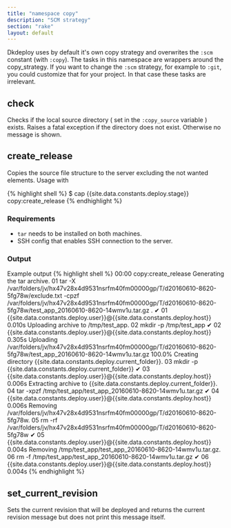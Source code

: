 ```yaml
---
title: "namespace copy"
description: "SCM strategy"
section: "rake" 
layout: default
---
```


Dkdeploy uses by default it's own copy strategy and overwrites the `:scm` constant (with `:copy`). The tasks in this namespace are wrappers around the copy_strategy.
If you want to change the `:scm` strategy, for example to `:git`, you could customize that for your project. In that case these tasks are irrelevant.

## check

Checks if the local source directory ( set in the `:copy_source` variable ) exists. Raises a fatal exception if the directory does not exist. Otherwise no message is shown.

## create_release

Copies the source file structure to the server excluding the not wanted elements.
Usage with 

{% highlight shell %}
$ cap {{site.data.constants.deploy.stage}} copy:create_release
{% endhighlight %}

### Requirements

* `tar` needs to be installed on both machines.
* SSH config that enables SSH connection to the server.

### Output

Example output
{% highlight shell %}
00:00 copy:create_release
      Generating the tar archive.
      01 tar -X /var/folders/jv/hx47v28x4d9531nsrfm40fm00000gp/T/d20160610-8620-5fg78w/exclude.txt -cpzf /var/folders/jv/hx47v28x4d9531nsrfm40fm00000gp/T/d20160610-8620-5fg78w/test_app_20160610-8620-14wmv1u.tar.gz .
    ✔ 01 {{site.data.constants.deploy.user}}@{{site.data.constants.deploy.host}} 0.010s
      Uploading archive to /tmp/test_app.
      02 mkdir -p /tmp/test_app
    ✔ 02 {{site.data.constants.deploy.user}}@{{site.data.constants.deploy.host}} 0.305s
      Uploading /var/folders/jv/hx47v28x4d9531nsrfm40fm00000gp/T/d20160610-8620-5fg78w/test_app_20160610-8620-14wmv1u.tar.gz 100.0%
      Creating directory {{site.data.constants.deploy.current_folder}}.
      03 mkdir -p {{site.data.constants.deploy.current_folder}}
    ✔ 03 {{site.data.constants.deploy.user}}@{{site.data.constants.deploy.host}} 0.006s
      Extracting archive to {{site.data.constants.deploy.current_folder}}.
      04 tar -xpzf /tmp/test_app/test_app_20160610-8620-14wmv1u.tar.gz
    ✔ 04 {{site.data.constants.deploy.user}}@{{site.data.constants.deploy.host}} 0.006s
      Removing /var/folders/jv/hx47v28x4d9531nsrfm40fm00000gp/T/d20160610-8620-5fg78w.
      05 rm -rf /var/folders/jv/hx47v28x4d9531nsrfm40fm00000gp/T/d20160610-8620-5fg78w
    ✔ 05 {{site.data.constants.deploy.user}}@{{site.data.constants.deploy.host}} 0.004s
      Removing /tmp/test_app/test_app_20160610-8620-14wmv1u.tar.gz.
      06 rm -f /tmp/test_app/test_app_20160610-8620-14wmv1u.tar.gz
    ✔ 06 {{site.data.constants.deploy.user}}@{{site.data.constants.deploy.host}} 0.004s
{% endhighlight %}



## set_current_revision

Sets the current revision that will be deployed and returns the current revision message but does not print this message itself. 
